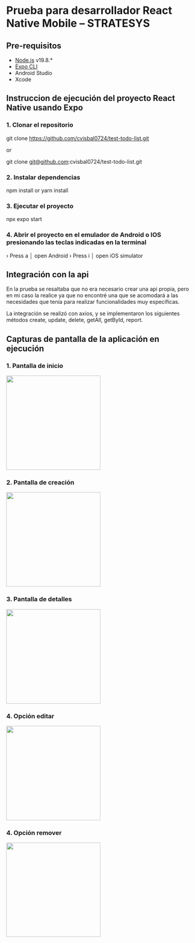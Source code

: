 # Prueba para desarrollador React Native Mobile – STRATESYS

## Pre-requisitos
- [Node.js](https://nodejs.org/es) v19.8.*
- [Expo CLI](https://docs.expo.dev/)
- Android Studio
- Xcode

## Instruccion de ejecución del proyecto React Native usando Expo

### 1. Clonar el repositorio

git clone https://github.com/cvisbal0724/test-todo-list.git 

or

git clone git@github.com:cvisbal0724/test-todo-list.git

### 2. Instalar dependencias

npm install or yarn install


### 3. Ejecutar el proyecto

npx expo start


### 4. Abrir el proyecto en el emulador de Android o IOS presionando las teclas indicadas en la terminal

› Press a │ open Android
› Press i │ open iOS simulator

## Integración con la api

En la prueba se resaltaba que no era necesario crear una api propia, pero en mi caso la realice ya que no encontré una que se acomodará a las necesidades que tenía para realizar funcionalidades muy específicas.

La integración se realizó con axios, y se implementaron los siguientes métodos create, update, delete, getAll, getById, report.

## Capturas de pantalla de la aplicación en ejecución

### 1. Pantalla de inicio
[<img src="/assets/screenshots/home.jpeg" width="250"/>](image.png)

### 2. Pantalla de creación
[<img src="/assets/screenshots/create.jpeg" width="250"/>](image.png)

### 3. Pantalla de detalles
[<img src="/assets/screenshots/detail.jpeg" width="250"/>](image.png)

### 4. Opción editar
[<img src="/assets/screenshots/edit-option.jpeg" width="250"/>](image.png)

### 4. Opción remover
[<img src="/assets/screenshots/remove.jpeg" width="250"/>](image.png)
